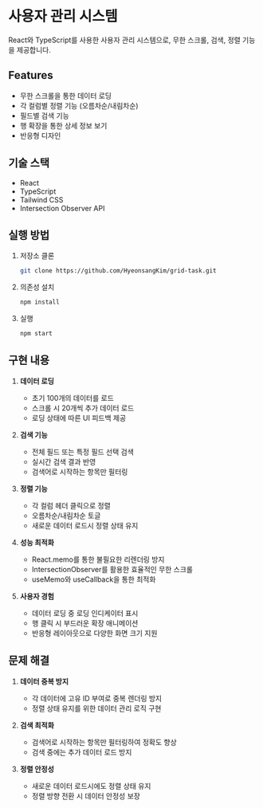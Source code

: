 # 사용자 관리 시스템

React와 TypeScript를 사용한 사용자 관리 시스템으로, 무한 스크롤, 검색, 정렬 기능을 제공합니다.

## Features

- 무한 스크롤을 통한 데이터 로딩
- 각 컬럼별 정렬 기능 (오름차순/내림차순)
- 필드별 검색 기능
- 행 확장을 통한 상세 정보 보기
- 반응형 디자인

## 기술 스택

- React
- TypeScript
- Tailwind CSS
- Intersection Observer API

## 실행 방법

1. 저장소 클론

   ```sh
   git clone https://github.com/HyeonsangKim/grid-task.git
   ```

2. 의존성 설치

   ```sh
   npm install
   ```

3. 실행

   ```sh
   npm start
   ```

## 구현 내용

1. **데이터 로딩**

   - 초기 100개의 데이터를 로드
   - 스크롤 시 20개씩 추가 데이터 로드
   - 로딩 상태에 따른 UI 피드백 제공

2. **검색 기능**

   - 전체 필드 또는 특정 필드 선택 검색
   - 실시간 검색 결과 반영
   - 검색어로 시작하는 항목만 필터링

3. **정렬 기능**

   - 각 컬럼 헤더 클릭으로 정렬
   - 오름차순/내림차순 토글
   - 새로운 데이터 로드시 정렬 상태 유지

4. **성능 최적화**

   - React.memo를 통한 불필요한 리렌더링 방지
   - IntersectionObserver를 활용한 효율적인 무한 스크롤
   - useMemo와 useCallback을 통한 최적화

5. **사용자 경험**
   - 데이터 로딩 중 로딩 인디케이터 표시
   - 행 클릭 시 부드러운 확장 애니메이션
   - 반응형 레이아웃으로 다양한 화면 크기 지원

## 문제 해결

1. **데이터 중복 방지**

   - 각 데이터에 고유 ID 부여로 중복 렌더링 방지
   - 정렬 상태 유지를 위한 데이터 관리 로직 구현

2. **검색 최적화**

   - 검색어로 시작하는 항목만 필터링하여 정확도 향상
   - 검색 중에는 추가 데이터 로드 방지

3. **정렬 안정성**
   - 새로운 데이터 로드시에도 정렬 상태 유지
   - 정렬 방향 전환 시 데이터 안정성 보장
